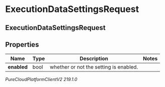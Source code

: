 # ExecutionDataSettingsRequest

## ExecutionDataSettingsRequest

## Properties

|Name | Type | Description | Notes|
|------------ | ------------- | ------------- | -------------|
| **enabled** | bool | whether or not the setting is enabled. | |



_PureCloudPlatformClientV2 219.1.0_
